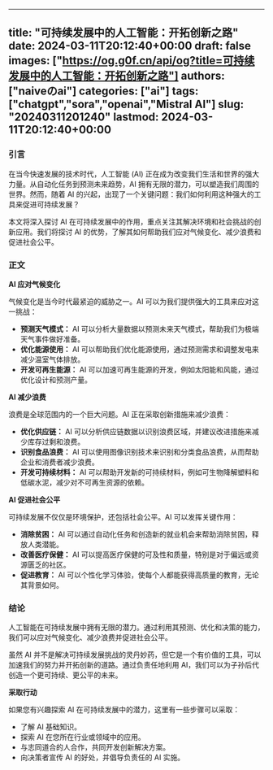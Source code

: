 
---
title: "可持续发展中的人工智能：开拓创新之路"
date: 2024-03-11T20:12:40+00:00
draft: false
images: ["https://og.g0f.cn/api/og?title=可持续发展中的人工智能：开拓创新之路"]
authors: ["naiveのai"]
categories: ["ai"]
tags: ["chatgpt","sora","openai","Mistral AI"]
slug: "20240311201240"
lastmod: 2024-03-11T20:12:40+00:00
---
### 引言

在当今快速发展的技术时代，人工智能 (AI) 正在成为改变我们生活和世界的强大力量。从自动化任务到预测未来趋势，AI 拥有无限的潜力，可以塑造我们周围的世界。然而，随着 AI 的兴起，出现了一个关键问题：我们如何利用这种强大的工具来促进可持续发展？

本文将深入探讨 AI 在可持续发展中的作用，重点关注其解决环境和社会挑战的创新应用。我们将探讨 AI 的优势，了解其如何帮助我们应对气候变化、减少浪费和促进社会公平。

### 正文

**AI 应对气候变化**

气候变化是当今时代最紧迫的威胁之一。AI 可以为我们提供强大的工具来应对这一挑战：

- **预测天气模式：** AI 可以分析大量数据以预测未来天气模式，帮助我们为极端天气事件做好准备。
- **优化能源使用：** AI 可以帮助我们优化能源使用，通过预测需求和调整发电来减少温室气体排放。
- **开发可再生能源：** AI 可以加速可再生能源的开发，例如太阳能和风能，通过优化设计和预测产量。

**AI 减少浪费**

浪费是全球范围内的一个巨大问题。AI 正在采取创新措施来减少浪费：

- **优化供应链：** AI 可以分析供应链数据以识别浪费区域，并建议改进措施来减少库存过剩和浪费。
- **识别食品浪费：** AI 可以使用图像识别技术来识别和分类食品浪费，从而帮助企业和消费者减少浪费。
- **开发可持续材料：** AI 可以帮助开发新的可持续材料，例如可生物降解塑料和低碳水泥，减少对不可再生资源的依赖。

**AI 促进社会公平**

可持续发展不仅仅是环境保护，还包括社会公平。AI 可以发挥关键作用：

- **消除贫困：** AI 可以通过自动化任务和创造新的就业机会来帮助消除贫困，释放人类潜能。
- **改善医疗保健：** AI 可以提高医疗保健的可及性和质量，特别是对于偏远或资源匮乏的社区。
- **促进教育：** AI 可以个性化学习体验，使每个人都能获得高质量的教育，无论其背景如何。

### 结论

人工智能在可持续发展中拥有无限的潜力。通过利用其预测、优化和决策的能力，我们可以应对气候变化、减少浪费并促进社会公平。

虽然 AI 并不是解决可持续发展挑战的灵丹妙药，但它是一个有价值的工具，可以加速我们的努力并开拓创新的道路。通过负责任地利用 AI，我们可以为子孙后代创造一个更可持续、更公平的未来。

**采取行动**

如果您有兴趣探索 AI 在可持续发展中的潜力，这里有一些步骤可以采取：

- 了解 AI 基础知识。
- 探索 AI 在您所在行业或领域中的应用。
- 与志同道合的人合作，共同开发创新解决方案。
- 向决策者宣传 AI 的好处，并倡导负责任的 AI 实施。